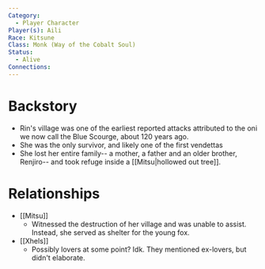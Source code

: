 ```yaml
---
Category:
  - Player Character
Player(s): Aili
Race: Kitsune
Class: Monk (Way of the Cobalt Soul)
Status:
  - Alive
Connections:
---
```

# Backstory

- Rin's village was one of the earliest reported attacks attributed to the oni we now call the Blue Scourge, about 120 years ago.
- She was the only survivor, and likely one of the first vendettas
- She lost her entire family-- a mother, a father and an older brother, Renjiro-- and took refuge inside a [[Mitsu|hollowed out tree]].

# Relationships

- [[Mitsu]]
	- Witnessed the destruction of her village and was unable to assist. Instead, she served as shelter for the young fox.
- [[Xhels]]
	- Possibly lovers at some point? Idk. They mentioned ex-lovers, but didn't elaborate.

